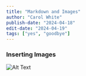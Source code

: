 ```yaml
---
title: "Markdown and Images"
author: "Carol White"
publish-date: "2024-04-18"
edit-date: "2024-04-19"
tags: ["yes", "goodbye"]
---
```


### Inserting Images

![Alt Text](/path/to/image.jpg)
